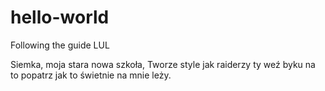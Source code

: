 # hello-world
Following the guide LUL

Siemka, moja stara nowa szkoła,
Tworze style jak raiderzy
ty weź byku na to popatrz
jak to świetnie na mnie leży.
